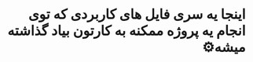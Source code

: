 <div dir="auto">

<p align="center">

# اینجا یه سری فایل های کاربردی که توی انجام یه پروژه ممکنه به کارتون بیاد گذاشته میشه⚙

</p>




</div>